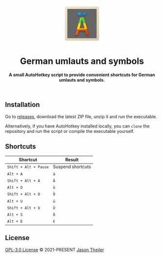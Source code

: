 <div align="center">

<img src="/logo.png" alt="German umlauts and symbols" height="128px" />

# German umlauts and symbols

**A small AutoHotkey script to provide convenient shortcuts for German umlauts and symbols.**

<br />

</div>

## Installation

Go to [releases](https://github.com/jasontheiler/german-umlauts-and-symbols/releases), download the latest ZIP file, unzip it and run the executable.

Alternatively, if you have AutoHotkey installed locally, you can `clone` the repository and run the script or compile the executable yourself.

## Shortcuts

| Shortcut              | Result            |
| --------------------- | ----------------- |
| `Shift + Alt + Pause` | Suspend shortcuts |
| `Alt + A`             | `ä`               |
| `Shift + Alt + A`     | `Ä`               |
| `Alt + O`             | `ö`               |
| `Shift + Alt + O`     | `Ö`               |
| `Alt + U`             | `ü`               |
| `Shift + Alt + U`     | `Ü`               |
| `Alt + S`             | `ß`               |
| `Alt + E`             | `€`               |

## License

[GPL-3.0 License](/LICENSE) © 2021-PRESENT [Jason Theiler](https://github.com/jasontheiler)
